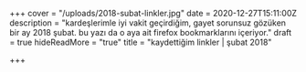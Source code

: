 +++
cover = "/uploads/2018-subat-linkler.jpg"
date = 2020-12-27T15:11:00Z
description = "kardeşlerimle iyi vakit geçirdiğim, gayet sorunsuz gözüken bir ay 2018 şubat. bu yazı da o aya ait firefox bookmarklarını içeriyor."
draft = true
hideReadMore = "true"
title = "kaydettiğim linkler | şubat 2018"

+++
